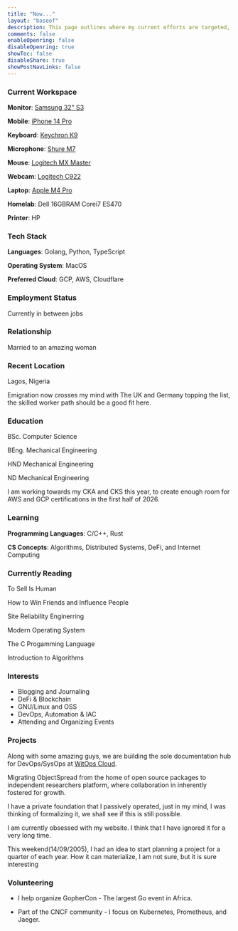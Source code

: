 ```yaml
---
title: "Now..."
layout: "baseof"
description: This page outlines where my current efforts are targeted, and my recent interests
comments: false
enableOpenring: false
disableOpenring: true
showToc: false
disableShare: true
showPostNavLinks: false
---
```


### Current Workspace

**Monitor**: [Samsung 32" S3](https://www.samsung.com/us/monitors/curved/32-inch-s3-s39gd-fhd-100hz-curved-monitor-with-speakers-sku-ls32d396ganxza/)

**Mobile**: [iPhone 14 Pro](https://www.gsmarena.com/apple_iphone_14_pro-11860.php)

**Keyboard**: [Keychron K9](https://www.keychron.com/products/keychron-k6-wireless-mechanical-keyboard?srsltid=AfmBOor2iJ6KGCbT8oenZvnVCK5bVKYyTaBOAI2QyyGMBmwcVHfUJpRP)

**Microphone**: [Shure M7](https://www.shure.com/en-US/products/microphones/mv7)

**Mouse**: [Logitech MX Master](https://www.logitech.com/en-ca/mx/master-series.html)

**Webcam**: [Logitech C922](https://www.logitech.com/en-us/shop/p/c922-pro-stream-webcam) 

**Laptop**: [Apple M4 Pro](https://www.apple.com/shop/buy-mac/macbook-pro/14-inch-m4-pro)

**Homelab**: Dell 16GBRAM Corei7 ES470

**Printer**: HP

### Tech Stack

**Languages**: Golang, Python, TypeScript

**Operating System**: MacOS

**Preferred Cloud**: GCP, AWS, Cloudflare

### Employment Status

Currently in between jobs

### Relationship

Married to an amazing woman

### Recent Location

Lagos, Nigeria

Emigration now crosses my mind with The UK and Germany topping the list, the skilled worker path should be a good fit here.

### Education

BSc. Computer Science

BEng. Mechanical Engineering

HND Mechanical Engineering

ND Mechanical Engineering

I am working towards my CKA and CKS this year, to create enough room for AWS and GCP certifications in the first half of 2026.

### Learning

**Programming Languages**: C/C++, Rust

**CS Concepts**: Algorithms, Distributed Systems, DeFi, and Internet Computing 

### Currently Reading

To Sell Is Human

How to Win Friends and Influence People

Site Reliability Enginerring

Modern Operating System

The C Progamming Language

Introduction to Algorithms

### Interests

- Blogging and Journaling
- DeFi & Blockchain
- GNU/Linux and OSS
- DevOps, Automation & IAC
- Attending and Organizing Events

### Projects

Along with some amazing guys, we are building the sole documentation hub for DevOps/SysOps at [WitOps Cloud](https://witops.cloud).

Migrating ObjectSpread from the home of open source packages to independent researchers platform, where collaboration in inherently fostered for growth.

I have a private foundation that I passively operated, just in my mind, I was thinking of formalizing it, we shall see if this is still possible.

I am currently obsessed with my website. I think that I have ignored it for a very long time.

This weekend(14/09/2005), I had an idea to start planning a project for a quarter of each year. How it can materialize, I am not sure, but it is sure interesting

### Volunteering

- I help organize GopherCon - The largest Go event in Africa.

- Part of the CNCF community - I focus on Kubernetes, Prometheus, and Jaeger.
